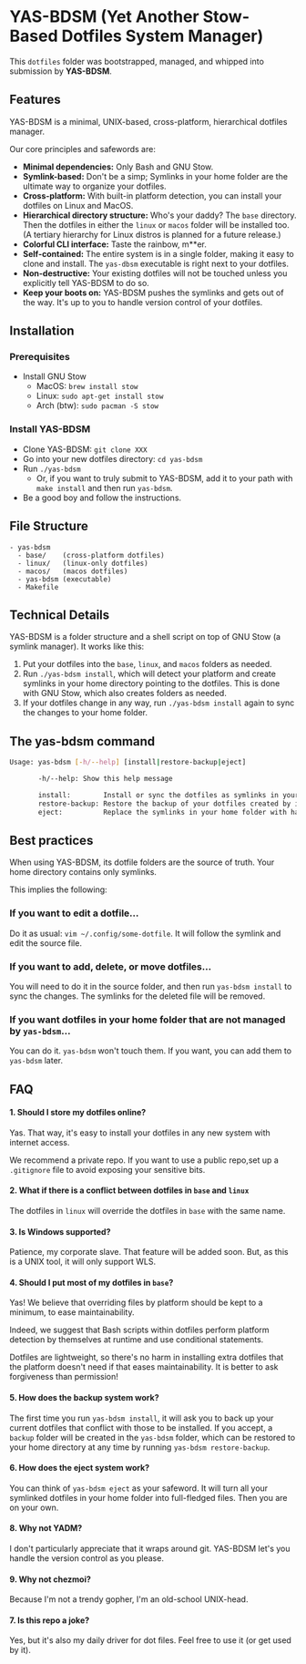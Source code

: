 # YAS-BDSM (Yet Another Stow-Based Dotfiles System Manager)

This `dotfiles` folder was bootstrapped, managed, and whipped into submission by **YAS-BDSM**.

## Features

YAS-BDSM is a minimal, UNIX-based, cross-platform, hierarchical dotfiles manager.

Our core principles and safewords are:

- **Minimal dependencies:** Only Bash and GNU Stow.
- **Symlink-based:** Don't be a simp; Symlinks in your home folder
  are the ultimate way to organize your dotfiles.
- **Cross-platform:** With built-in platform detection, you can install your
  dotfiles on Linux and MacOS.
- **Hierarchical directory structure:** Who's your daddy? The `base` directory.
  Then the dotfiles in either the `linux` or `macos` folder will be installed
  too. (A tertiary hierarchy for Linux distros is planned for a future release.)
- **Colorful CLI interface:** Taste the rainbow, m\*\*er.
- **Self-contained:** The entire system is in a single folder, making it easy to
  clone and install. The `yas-dbsm` executable is right next to your dotfiles.
- **Non-destructive:** Your existing dotfiles will not be touched unless you
  explicitly tell YAS-BDSM to do so.
- **Keep your boots on:** YAS-BDSM pushes the symlinks and gets out of the
  way. It's up to you to handle version control of your dotfiles.

## Installation

### Prerequisites

- Install GNU Stow
  - MacOS: `brew install stow`
  - Linux: `sudo apt-get install stow`
  - Arch (btw): `sudo pacman -S stow`

### Install YAS-BDSM

- Clone YAS-BDSM: `git clone XXX`
- Go into your new dotfiles directory: `cd yas-bdsm`
- Run `./yas-bdsm`
  - Or, if you want to truly submit to YAS-BDSM, add it to your path with `make
    install` and then run `yas-bdsm`.
- Be a good boy and follow the instructions.

## File Structure

```
- yas-bdsm
  - base/    (cross-platform dotfiles)
  - linux/   (linux-only dotfiles)
  - macos/   (macos dotfiles)
  - yas-bdsm (executable)
  - Makefile
```

## Technical Details

YAS-BDSM is a folder structure and a shell script on top of GNU Stow (a symlink manager). It works like this:

1. Put your dotfiles into the `base`, `linux`, and `macos` folders as needed.
2. Run `./yas-bdsm install`, which will detect your platform and create
   symlinks in your home directory pointing to the dotfiles. This is done with
   GNU Stow, which also creates folders as needed.
3. If your dotfiles change in any way, run `./yas-bdsm install` again to sync
   the changes to your home folder.

## The yas-bdsm command

```bash
Usage: yas-bdsm [-h/--help] [install|restore-backup|eject]

       -h/--help: Show this help message

       install:        Install or sync the dotfiles as symlinks in your home folder.
       restore-backup: Restore the backup of your dotfiles created by install.
       eject:          Replace the symlinks in your home folder with hard copies.
```

## Best practices

When using YAS-BDSM, its dotfile folders are the source of truth. Your home directory contains only symlinks.

This implies the following:

### If you want to edit a dotfile...
Do it as usual: `vim ~/.config/some-dotfile`. It will follow the symlink and edit the source file.

### If you want to add, delete, or move dotfiles...
You will need to do it in the source folder, and then run `yas-bdsm install` to sync the changes. The symlinks for the deleted file will be removed.

### If you want dotfiles in your home folder that are not managed by `yas-bdsm`...

You can do it. `yas-bdsm` won't touch them. If you want, you can add them to `yas-bdsm` later.

## FAQ

#### 1. Should I store my dotfiles online?

Yas. That way, it's easy to install your dotfiles in any new system with internet access.

We recommend a private repo. If you want to use a public repo,set up a
`.gitignore` file to avoid exposing your sensitive bits.

#### 2. What if there is a conflict between dotfiles in `base` and `linux`

The dotfiles in `linux` will override the dotfiles in `base` with the same name.

#### 3. Is Windows supported?

Patience, my corporate slave. That feature will be added soon. But, as this is a UNIX tool, it will only support WLS.

#### 4. Should I put most of my dotfiles in `base`?

Yas! We believe that overriding files by platform should be kept to a minimum, to ease maintainability. 

Indeed, we suggest that Bash scripts within dotfiles perform platform detection by themselves at runtime and use conditional statements.

Dotfiles are lightweight, so there's no harm in installing extra dotfiles that the platform doesn't need if that eases maintainability. It is better to ask forgiveness than permission!

#### 5. How does the backup system work?

The first time you run `yas-bdsm install`, it will ask you to back up your current dotfiles that conflict with those to be installed. If you accept, a `backup` folder will be created in the `yas-bdsm` folder, which can be restored to your home directory at any time by running `yas-bdsm restore-backup`.

#### 6. How does the eject system work?

You can think of `yas-bdsm eject` as your safeword. It will turn all your symlinked dotfiles in your home folder into full-fledged files. Then you are on your own.

#### 8. Why not YADM?

I don't particularly appreciate that it wraps around git. YAS-BDSM let's you handle the version control as you please.

#### 9. Why not chezmoi?

Because I'm not a trendy gopher, I'm an old-school UNIX-head.

#### 7. Is this repo a joke?

Yes, but it's also my daily driver for dot files. Feel free to use it (or get used by it).

